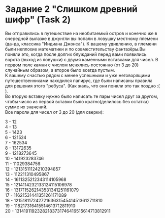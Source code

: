 # Задание 2 "Слишком древний шифр" (Task 2)
Вы отправились в путешествие на необитаемый остров и конечно же в очередной вылазке в джунгли вы попали в ловушку местному племени (да-да, классика "Индиана Джонса"). К вашему удивлению, в племени были неплохие математики и по совместительству фантазёры.Вы поняли это, когда после долгих блужданий перед вами появились ворота (выход из ловушки) с двумя каменными вставками для чисел. В первом поле камни с числом менялись постоянно (от 3 до 20) случайным образом, а второе было всегда пустым.\
К вашему счастью рядом с менее успешными и уже неговорящими путешественниками находился папирус, где были написаны правила для решения этого "ребуса". (Как жаль, что они поняли это так поздно :( ).\
Во вторую вставку нужно было написать те пары чисел друг за другом, чтобы число из первой вставки было кратно(делилось без остатка) сумме их значений.\
Все пароли для чисел от 3 до 20 (для сверки):

3 - 12\
4 - 13\
5 - 1423\
6 - 121524\
7 - 162534\
8 - 13172635\
9 - 1218273645\
10 - 141923283746\
11 - 11029384756\
12 - 12131511124210394857\
13 - 112211310495867\
14 - 1611325212343114105968\
15 - 1214114232133124115106978\
16 - 1317115262143531341251161079\
17 - 11621531441351261171089\
18 - 12151811724272163631545414513612711810\
19 - 118217316415514613712811910\
20 - 13141911923282183731746416515614713812911